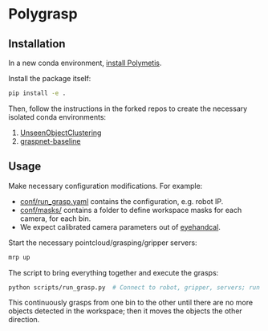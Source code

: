 # Polygrasp

## Installation

In a new conda environment, [install Polymetis](https://facebookresearch.github.io/fairo/polymetis/installation.html#simple).

Install the package itself:

```bash
pip install -e .
```

Then, follow the instructions in the forked repos to create the necessary isolated conda environments:

1. [UnseenObjectClustering](https://github.com/1heart/UnseenObjectClustering)
1. [graspnet-baseline](https://github.com/1heart/graspnet-baseline)

## Usage

Make necessary configuration modifications. For example:
- [conf/run_grasp.yaml](./conf/run_grasp.yaml) contains the configuration, e.g. robot IP.
- [conf/masks/](./conf/masks/) contains a folder to define workspace masks for each camera, for each bin.
- We expect calibrated camera parameters out of [eyehandcal](../eyehandcal).


Start the necessary pointcloud/grasping/gripper servers:

```bash
mrp up
```

The script to bring everything together and execute the grasps:

```bash
python scripts/run_grasp.py  # Connect to robot, gripper, servers; run grasp
```

This continuously grasps from one bin to the other until there are no more objects detected in the workspace; then it moves the objects the other direction.
